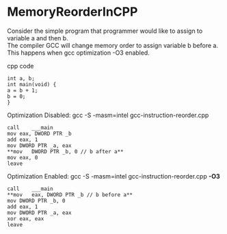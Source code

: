 # MemoryReorderInCPP

Consider the simple program that programmer would like to assign to variable a and then b.  
The compiler GCC will change memory order to assign variable b before a.  
This happens when gcc optimization -O3 enabled.
    
cpp code
    
    int a, b;
    int main(void) {
    a = b + 1;
    b = 0;
    }

Optimization Disabled: gcc -S -masm=intel gcc-instruction-reorder.cpp

    call	___main
    mov	eax, DWORD PTR _b
    add	eax, 1
    mov	DWORD PTR _a, eax
    **mov	DWORD PTR _b, 0 // b after a**
    mov	eax, 0
    leave

Optimization Enabled: gcc -S -masm=intel gcc-instruction-reorder.cpp **-O3**

    call	___main
    **mov	eax, DWORD PTR _b // b before a**
    mov	DWORD PTR _b, 0
    add	eax, 1
    mov	DWORD PTR _a, eax
    xor	eax, eax
    leave
